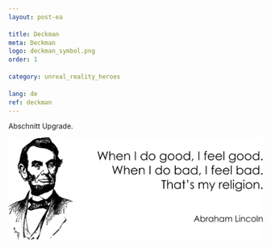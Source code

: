 ```yaml
---
layout: post-ea

title: Deckman
meta: Deckman
logo: deckman_symbol.png
order: 1

category: unreal_reality_heroes

lang: de
ref: deckman
---
```


Abschnitt Upgrade.

<a data-fancybox="gallery" href="/img/programming/Lincoln.png"><img src="/img/programming/Lincoln.png" alt=""></a>
